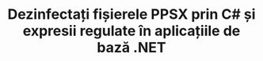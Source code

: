 ---
############################# Static ############################
layout: "auto-gen-gist"
draft: false
path: "ro/redaction/net/regex/ppsx"
otherformats: CSV DOC DOCM DOCX DOT DOTM DOTX PDF POT POTM PPS PPSM PPT PPTM PPTX RTF XLS XLSM XLSX XLT XLTM XLTX  

############################# Head ############################
head_title: "Redactați PPSX documente folosind expresii regulate prin .NET Core"
head_description: "Eliminați informațiile sensibile folosind expresii regulate din documente de diferite formate"

############################# Header ############################
title: "Dezinfectați fișierele PPSX prin C# și expresii regulate în aplicațiile de bază .NET"
description: "Găsiți și eliminați informații sensibile din documente Office și OpenOffice, foi de calcul și prezentări, precum și PPSX pe Windows, Linux și macOS"

################### SubMenu/Download Button #####################
submenu:
    enable: true

############################# About ############################
about:
    enable: true
    title: "Redactarea textului documentului pentru API-ul .NET"
    content: |
        O interfață unică, independentă de format, pentru igienizarea informațiilor sensibile și clasificate din documentele și imaginile PDF, Word, Excel, PowerPoint, inclusiv capacitatea de a modifica metadatele și de a elimina comentariile. Cu instrumentul GroupDocs.Redaction for .NET, puteți elimina informațiile clasificate și puteți salva documentul redactat în PDF, transformând toate paginile în imagini raster sau păstrați documentul în formatul original pentru editare ulterioară.

############################# Steps ############################
steps:
    enable: true
    title_left: "Redactați textul din PPSX folosind expresii regulate prin C#"
    content_left: |
        [GroupDocs.Redaction](ro//redaction/net/) permite dezvoltatorilor .NET să folosească expresiile obișnuite deplină pentru a redacta fișierul PPSX cu câțiva pași simpli.

        *   Creați o instanță a clasei [Redactor](https://apireference.groupdocs.com/redaction/net/groupdocs.redaction/redactor) și încărcați fișierul PPSX
        *   Creați o instanță a clasei [RegexRedaction](https://apireference.groupdocs.com/redaction/net/groupdocs.redaction.redactions/regexredaction) pentru a găsi și înlocui textul
        *   Apelați metoda [Redactor.Apply](https://apireference.groupdocs.com/redaction/net/groupdocs.redaction/redactor/methods/apply/index) cu obiectul RegexRedaction
        
    title_right: "Începeți cu Redaction API"
    content_right: |
        Instalați din linia de comandă ca ```nuget install GroupDocs.Redaction``` sau prin Consola Manager de pachete din Visual Studio cu ```Install-Package GroupDocs.Redaction```. 
        Ca alternativă, obțineți programul de instalare MSI offline sau DLL-urile într-un fișier ZIP de la [descărcări](https://downloads.groupdocs.com/redaction/net) și faceți referire la el în proiectul dvs. manual.  
        
    code: |
        ```cs
        using (Redactor redactor = new Redactor(@"sample.ppsx"))
        {
        	redactor.Apply(new RegexRedaction("\\d{2}\\s*\\d{2}[^\\d]*\\d{6}", new ReplacementOptions(System.Drawing.Color.Blue)));
        	redactor.Save();
        }
        ```

############################# Demos ############################
demos:
    enable: true
############################# About Formats ############################
about_formats:
    enable: true
############################# More Formats ############################
more_formats:
    enable: true

############################# Back to top ###############################
back_to_top:
    enable: true
---